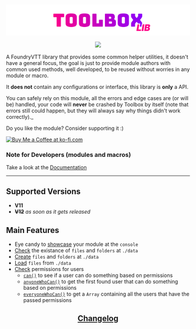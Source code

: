<a href="https://foundryvtt.com/packages/toolbox">
    <p align="center">
        <img src="https://raw.githubusercontent.com/RPG-Made-Simple/FVTT-Toolbox/main/branding/title.png" alt="Toolbox Title">
    </p>
</a>

<p align="center">
    <a href="https://discord.gg/RAgPXB4zG7">
        <img src="https://discord.com/api/guilds/1071251491375042661/widget.png?style=shield"/>
    </a>
</p>

A FoundryVTT library that provides some common helper utilities, it doesn't have a general focus, the goal is just to provide module authors with common used methods, well developed, to be reused without worries in any module or macro.

It **does not** contain any configurations or interface, this library is **only** a API.

You can safely rely on this module, all the errors and edge cases are (or will be) handled, your code will **never** be crashed by Toolbox by itself (note that errors still could happen, but they will always say why things didn't work correctly)._

Do you like the module? Consider supporting it :)

<a href='https://ko-fi.com/T6T8IFCB5' target='_blank'><img height='36' style='border:0px;height:36px;' src='https://storage.ko-fi.com/cdn/kofi5.png?v=3' border='0' alt='Buy Me a Coffee at ko-fi.com' /></a>

### Note for Developers (modules and macros)
Take a look at the [Documentation](https://docs.rpgmadesimple.com/FVTT-Toolbox/#/apiReference)

---
## Supported Versions
- **V11**
- ~~**V12**~~ _as soon as it gets released_

## Main Features
- Eye candy to [showcase]() your module at the `console`
- [Check]() the existance of `files` and `folders` at `./data`
- [Create]() `files` and `folders` at `./data`
- [Load]() `files` from `./data`
- [Check]() permissions for users
  - [`can()`]() to see if a user can do something based on permissions
  - [`anyoneWhoCan()`]() to get the first found user that can do something based on permissions
  - [`everyoneWhoCan()`]() to get a `Array` containing all the users that have the passed permissions


<h2 align="center"> <a href="https://github.com/ZotyDev/FoundryVTT-Toolbox/blob/main/CHANGELOG.md"> Changelog</a> </h2>
